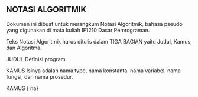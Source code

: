 ## NOTASI ALGORITMIK

Dokumen ini dibuat untuk merangkum Notasi Algoritmik, bahasa pseudo yang digunakan di mata kuliah IF1210 Dasar Pemrograman.

Teks Notasi Algoritmik harus ditulis dalam TIGA BAGIAN yaitu Judul, Kamus, dan Algoritma.

JUDUL
Definisi program.

KAMUS
Isinya adalah nama type, nama konstanta, nama variabel, nama fungsi, dan nama prosedur.

KAMUS 
{ na}